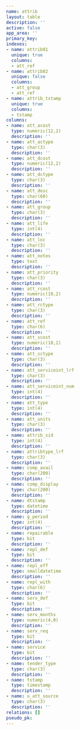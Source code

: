 ```yaml
---
name: attrib
layout: table
description: ''
active: false
app_area: ''
primary_key: 
indexes:
- name: attrib01
  unique: true
  columns:
  - att_ref
- name: attrib02
  unique: false
  columns:
  - att_group
  - att_ref
- name: attrib_tstamp
  unique: true
  columns:
  - tstamp
columns:
- name: att_acost
  type: numeric(12,2)
  description: ''
- name: att_actype
  type: char(3)
  description: ''
- name: att_dcost
  type: numeric(12,2)
  description: ''
- name: att_dctype
  type: char(3)
  description: ''
- name: att_desc
  type: char(60)
  description: ''
- name: att_group
  type: char(3)
  description: ''
- name: att_life
  type: int(4)
  description: ''
- name: att_loc
  type: char(3)
  description: ''
- name: att_notes
  type: text
  description: ''
- name: att_priority
  type: char(3)
  description: ''
- name: att_rcost
  type: numeric(10,2)
  description: ''
- name: att_rctype
  type: char(3)
  description: ''
- name: att_ref
  type: char(6)
  description: ''
- name: att_scost
  type: numeric(10,2)
  description: ''
- name: att_sctype
  type: char(3)
  description: ''
- name: att_serviceint_lrf
  type: char(3)
  description: ''
- name: att_serviceint_num
  type: int(4)
  description: ''
- name: att_type
  type: int(4)
  description: ''
- name: att_units
  type: char(3)
  description: ''
- name: attrib_sid
  type: int(4)
  description: ''
- name: attribtype_lrf
  type: char(3)
  description: ''
- name: comp_avail
  type: char(200)
  description: ''
- name: comp_display
  type: char(200)
  description: ''
- name: dtstamp
  type: datetime
  description: ''
- name: g_period
  type: int(4)
  description: ''
- name: repairable
  type: bit
  description: ''
- name: repl_def
  type: bit
  description: ''
- name: repl_eff
  type: smalldatetime
  description: ''
- name: repl_with
  type: char(6)
  description: ''
- name: serv_def
  type: bit
  description: ''
- name: serv_months
  type: numeric(4,0)
  description: ''
- name: serv_req
  type: bit
  description: ''
- name: service
  type: bit
  description: ''
- name: tender_type
  type: char(3)
  description: ''
- name: tstamp
  type: timestamp
  description: ''
- name: u_att_source
  type: char(3)
  description: ''
relations: []
pseudo_pk: 
---
```


